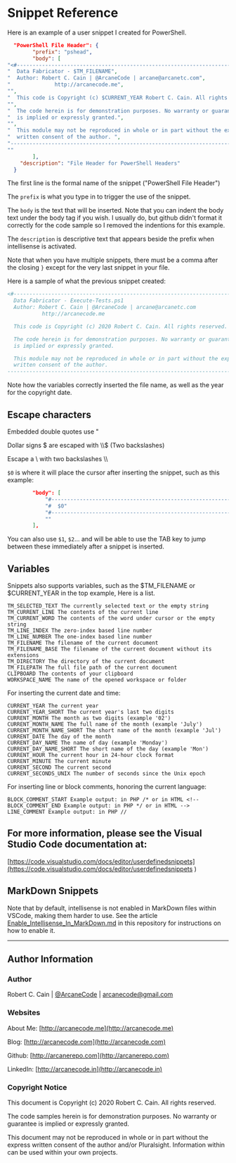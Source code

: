 # Snippet Reference

Here is an example of a user snippet I created for PowerShell.

```json
  "PowerShell File Header": {
		"prefix": "pshead",
		"body": [
"<#-------------------------------------------------------------------------------------------------",
"  Data Fabricator - $TM_FILENAME",
"  Author: Robert C. Cain | @ArcaneCode | arcane@arcanetc.com",
"		       http://arcanecode.me",
"",
"  This code is Copyright (c) $CURRENT_YEAR Robert C. Cain. All rights reserved.",
"",
"  The code herein is for demonstration purposes. No warranty or guarantee",
"  is implied or expressly granted.",
"",
"  This module may not be reproduced in whole or in part without the express",
"  written consent of the author. ",
"-----------------------------------------------------------------------------------------------#>",
""
		],
    "description": "File Header for PowerShell Headers"
  }
```

The first line is the formal name of the snippet ("PowerShell File Header")

The ```prefix``` is what you type in to trigger the use of the snippet.

The ```body``` is the text that will be inserted. Note that you can indent the body text under the body tag if you wish. I usually do, but github didn't format it correctly for the code sample so I removed the indentions for this example.

The ```description``` is descriptive text that appears beside the prefix when intellisense is activated.

Note that when you have multiple snippets, there must be a comma after the closing ```}``` except for the very last snippet in your file.

Here is a sample of what the previous snippet created:

```powershell
<#-------------------------------------------------------------------------------------------------
  Data Fabricator - Execute-Tests.ps1
  Author: Robert C. Cain | @ArcaneCode | arcane@arcanetc.com
           http://arcanecode.me

  This code is Copyright (c) 2020 Robert C. Cain. All rights reserved.

  The code herein is for demonstration purposes. No warranty or guarantee
  is implied or expressly granted.

  This module may not be reproduced in whole or in part without the express
  written consent of the author. 
-----------------------------------------------------------------------------------------------#>
```

Note how the variables correctly inserted the file name, as well as the year for the copyright date.

## Escape characters

Embedded double quotes use \"

Dollar signs $ are escaped with \\\\$   (Two backslashes)

Escape a \ with two backslashes \\\\

```$0``` is where it will place the cursor after inserting the snippet, such as this example:

```json
		"body": [
			"#------------------------------------------------------------------------------------------------",
			"#  $0"
			"#------------------------------------------------------------------------------------------------",
			""
		],
```

You can also use ```$1```, ```$2```... and will be able to use the TAB key to jump between these immediately after a snippet is inserted.

## Variables

Snippets also supports variables, such as the $TM_FILENAME or $CURRENT_YEAR in the top example, Here is a list.

    TM_SELECTED_TEXT The currently selected text or the empty string
    TM_CURRENT_LINE The contents of the current line
    TM_CURRENT_WORD The contents of the word under cursor or the empty string
    TM_LINE_INDEX The zero-index based line number
    TM_LINE_NUMBER The one-index based line number
    TM_FILENAME The filename of the current document
    TM_FILENAME_BASE The filename of the current document without its extensions
    TM_DIRECTORY The directory of the current document
    TM_FILEPATH The full file path of the current document
    CLIPBOARD The contents of your clipboard
    WORKSPACE_NAME The name of the opened workspace or folder

For inserting the current date and time:

    CURRENT_YEAR The current year
    CURRENT_YEAR_SHORT The current year's last two digits
    CURRENT_MONTH The month as two digits (example '02')
    CURRENT_MONTH_NAME The full name of the month (example 'July')
    CURRENT_MONTH_NAME_SHORT The short name of the month (example 'Jul')
    CURRENT_DATE The day of the month
    CURRENT_DAY_NAME The name of day (example 'Monday')
    CURRENT_DAY_NAME_SHORT The short name of the day (example 'Mon')
    CURRENT_HOUR The current hour in 24-hour clock format
    CURRENT_MINUTE The current minute
    CURRENT_SECOND The current second
    CURRENT_SECONDS_UNIX The number of seconds since the Unix epoch

For inserting line or block comments, honoring the current language:

    BLOCK_COMMENT_START Example output: in PHP /* or in HTML <!--
    BLOCK_COMMENT_END Example output: in PHP */ or in HTML -->
    LINE_COMMENT Example output: in PHP //

## For more information, please see the Visual Studio Code documentation at:

[https://code.visualstudio.com/docs/editor/userdefinedsnippets](https://code.visualstudio.com/docs/editor/userdefinedsnippets )

## MarkDown Snippets

Note that by default, intellisense is not enabled in MarkDown files within VSCode, making them harder to use. See the article [Enable_Intellisense_In_MarkDown.md](Enable_Intellisense_In_MarkDown.md) in this repository for instructions on how to enable it.

---

## Author Information

### Author

Robert C. Cain | [@ArcaneCode](https://twitter.com/arcanecode) | arcanecode@gmail.com

### Websites

About Me: [http://arcanecode.me](http://arcanecode.me)

Blog: [http://arcanecode.com](http://arcanecode.com)

Github: [http://arcanerepo.com](http://arcanerepo.com)

LinkedIn: [http://arcanecode.in](http://arcanecode.in)

### Copyright Notice

This document is Copyright (c) 2020 Robert C. Cain. All rights reserved.

The code samples herein is for demonstration purposes. No warranty or guarantee is implied or expressly granted.

This document may not be reproduced in whole or in part without the express written consent of the author and/or Pluralsight. Information within can be used within your own projects.
